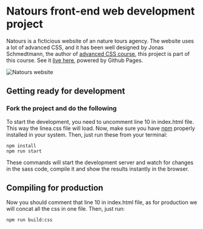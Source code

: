 # Natours front-end web development project
Natours is a ficticious website of an nature tours agency. The website uses a lot of advanced CSS, and it has been well designed by Jonas Schmedtmann, the author of [advanced CSS course](https://www.udemy.com/advanced-css-and-sass/), this project is part of this course. See it [live here](https://bruno-lombardi.github.io/natours/), powered by Github Pages.

![Natours website](https://image.prntscr.com/image/JsplUNe_TfKsiWIJyDGB_w.png)

## Getting ready for development
### Fork the project and do the following
To start the development, you need to uncomment line 10 in index.html file. This way the linea.css file will load. Now, make sure you have [npm](https://www.npmjs.com/) properly installed in your system.
Then, just run these from your terminal:
```
npm install
npm run start
```
These commands will start the development server and watch for changes in the sass code, compile it and show the results instantly in the browser.

## Compiling for production
Now you should comment that line 10 in index.html file, as for production we will concat all the css in one file.
Then, just run:
```
npm run build:css
```
